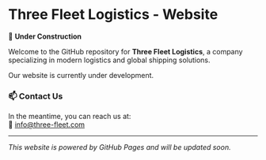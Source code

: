 # Three Fleet Logistics - Website

🚧 **Under Construction**

Welcome to the GitHub repository for **Three Fleet Logistics**, a company specializing in modern logistics and global shipping solutions.

Our website is currently under development.

### 📫 Contact Us

In the meantime, you can reach us at:  
📧 [info@three-fleet.com](mailto:info@three-fleet.com)

---

_This website is powered by GitHub Pages and will be updated soon._
